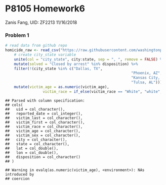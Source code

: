 P8105 Homework6
================
Zanis Fang, UID: ZF2213
11/16/2018

### Problem 1

``` r
# read data from github repo
homicide_raw <- read_csv("https://raw.githubusercontent.com/washingtonpost/data-homicides/master/homicide-data.csv") %>% 
    # create city_state variable
    unite(col = "city_state", city:state, sep = ", ", remove = FALSE) %>% 
    mutate(solved = "Closed by arrest" %in% disposition) %>% 
    filter(!(city_state %in% c("Dallas, TX",
                                                         "Phoenix, AZ",
                                                         "Kansas City, MO",
                                                         "Tulsa, AL"))) %>%
    mutate(victim_age = as.numeric(victim_age),
                 victim_race = if_else(victim_race == "White", "white", "non-white"))
```

    ## Parsed with column specification:
    ## cols(
    ##   uid = col_character(),
    ##   reported_date = col_integer(),
    ##   victim_last = col_character(),
    ##   victim_first = col_character(),
    ##   victim_race = col_character(),
    ##   victim_age = col_character(),
    ##   victim_sex = col_character(),
    ##   city = col_character(),
    ##   state = col_character(),
    ##   lat = col_double(),
    ##   lon = col_double(),
    ##   disposition = col_character()
    ## )

    ## Warning in evalq(as.numeric(victim_age), <environment>): NAs introduced by
    ## coercion
